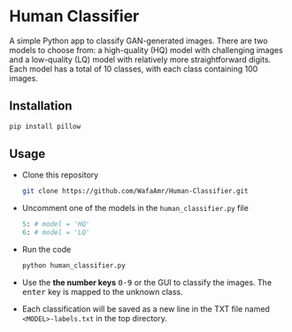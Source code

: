 # Human Classifier

A simple Python app to classify GAN-generated images. There are two models to choose from: a high-quality (HQ) model with challenging images and a low-quality (LQ) model with relatively more straightforward digits. Each model has a total of 10 classes, with each class containing 100 images.
## Installation

```bash
pip install pillow
```
## Usage

* Clone this repository
  ```bash
  git clone https://github.com/WafaAmr/Human-Classifier.git
  ```
* Uncomment one of the models in the `human_classifier.py` file
  ```python
  5: # model = 'HQ'
  6: # model = 'LQ'
  ```
* Run the code
  ```bash
  python human_classifier.py
  ```
* Use the **the number keys** <kbd>0-9</kbd> or the GUI to classify the images. The <kbd>enter</kbd> key is mapped to the unknown class.

* Each classification will be saved as a new line in the TXT file named `<MODEL>-labels.txt` in the top directory.
